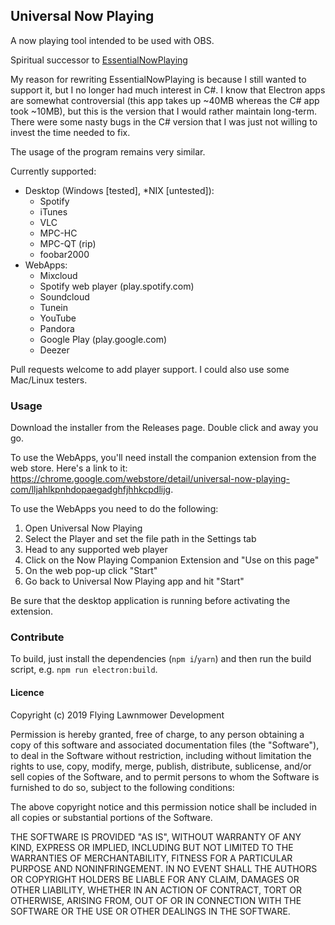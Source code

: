 ## Universal Now Playing
A now playing tool intended to be used with OBS.

Spiritual successor to [EssentialNowPlaying](https://github.com/pendo324/EssentialNowPlaying)

My reason for rewriting EssentialNowPlaying is because I still wanted to support it, but I no longer had much interest in C#. I know that Electron apps are somewhat controversial (this app takes up ~40MB whereas the C# app took ~10MB), but this is the version that I would rather maintain long-term. There were some nasty bugs in the C# version that I was just not willing to invest the time needed to fix.

The usage of the program remains very similar.

Currently supported:
  - Desktop (Windows [tested], *NIX [untested]):
    * Spotify
    * iTunes
    * VLC
    * MPC-HC
    * MPC-QT (rip)
    * foobar2000
  - WebApps:
    * Mixcloud
    * Spotify web player (play.spotify.com)
    * Soundcloud
    * Tunein
    * YouTube
    * Pandora
    * Google Play (play.google.com)
    * Deezer

Pull requests welcome to add player support. I could also use some Mac/Linux testers.

### Usage
Download the installer from the Releases page. Double click and away you go.

To use the WebApps, you'll need install the companion extension from the web store. Here's a link to it: https://chrome.google.com/webstore/detail/universal-now-playing-com/lljahlkpnhdopaegadghfjhhkcpdlijg.

To use the WebApps you need to do the following:

1. Open Universal Now Playing
2. Select the Player and set the file path in the Settings tab
3. Head to any supported web player
4. Click on the Now Playing Companion Extension and "Use on this page"
5. On the web pop-up click "Start"
6. Go back to Universal Now Playing app and hit "Start"

Be sure that the desktop application is running before activating the extension.

### Contribute
To build, just install the dependencies (`npm i`/`yarn`) and then run the build script, e.g. `npm run electron:build`.

#### Licence
Copyright (c) 2019 Flying Lawnmower Development

Permission is hereby granted, free of charge, to any person obtaining a copy of this software and associated documentation files (the "Software"), to deal in the Software without restriction, including without limitation the rights to use, copy, modify, merge, publish, distribute, sublicense, and/or sell copies of the Software, and to permit persons to whom the Software is furnished to do so, subject to the following conditions:

The above copyright notice and this permission notice shall be included in all copies or substantial portions of the Software.

THE SOFTWARE IS PROVIDED "AS IS", WITHOUT WARRANTY OF ANY KIND, EXPRESS OR IMPLIED, INCLUDING BUT NOT LIMITED TO THE WARRANTIES OF MERCHANTABILITY, FITNESS FOR A PARTICULAR PURPOSE AND NONINFRINGEMENT. IN NO EVENT SHALL THE AUTHORS OR COPYRIGHT HOLDERS BE LIABLE FOR ANY CLAIM, DAMAGES OR OTHER LIABILITY, WHETHER IN AN ACTION OF CONTRACT, TORT OR OTHERWISE, ARISING FROM, OUT OF OR IN CONNECTION WITH THE SOFTWARE OR THE USE OR OTHER DEALINGS IN THE SOFTWARE.
